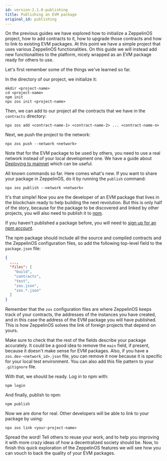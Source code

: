 ```yaml
---
id: version-2.1.0-publishing
title: Publishing an EVM package
original_id: publishing
---
```


On the previous guides we have explored how to initialize a ZeppelinOS project,
how to add contracts to it, how to upgrade those contracts and how to link to
existing EVM packages. At this point we have a simple project that uses various
ZeppelinOS functionalities. On this guide we will instead add new
functionalities to the platform, nicely wrapped as an EVM package ready for
others to use.

Let's first remember some of the things we've learned so far.

In the directory of our project, we initialize it:

```console
mkdir <project-name>
cd <project-name>
npm init
npx zos init <project-name>
```

Then, we can add to our project all the contracts that we have in the
`contracts` directory:

```console
npx zos add <contract-name-1> <contract-name-2> ... <contract-name-n>
```

Next, we push the project to the network:

```console
npx zos push --network <network>
```

Note that for the EVM package to be used by others, you need to use a real
network instead of your local development one. We have a guide about
[Deploying to mainnet](mainnet) which can be useful.

All known commands so far. Here comes what's new. If you want to share your
package in ZeppelinOS, do it by running the `publish` command:

```console
npx zos publish --network <network>
```

It's that simple! Now you are the developer of an EVM package that lives in
the blockchain ready to help building the next revolution. But this is only
half of the story, because for the package to be discovered and linked by
other projects, you will also need to publish it to
[npm](https://www.npmjs.com).

If you haven't published a package before, you will need to
[sign up for an npm account](https://www.npmjs.com/signup).

The npm package should include all the source and compiled contracts and the
ZeppelinOS configuration files, so add the following top-level field to the
`package.json` file:

```json
{
  ...,
  "files": [
    "build",
    "contracts",
    "test",
    "zos.json",
    "zos.*.json"
  ]
}
```

Remember that the `zos` configuration files are where ZeppelinOS keeps track of 
your contracts, the addresses of the instances you have created, and in this
case the address of the EVM package you will have published. This is how ZeppelinOS 
solves the link of foreign projects that depend on yours.

Make sure to check that the rest of the fields describe your package
accurately. It could be a good idea to remove the `main` field, if present,
because it doesn't make sense for EVM packages. Also, if you have a
`zos.dev-<network_id>.json` file, you can remove it now because it is specific for your
local test environment. You can also add this file pattern to your `.gitignore` file.

With that, we should be ready. Log in to npm with:

```console
npm login
```

And finally, publish to npm:

```console
npm publish
```

Now we are done for real. Other developers will be able to link to your
package by using:

```console
npx zos link <your-project-name>
```

Spread the word! Tell others to reuse your work, and to help you improving it
with more crazy ideas of how a decentralized society should be. Now, to
finish this quick exploration of the ZeppelinOS features we will see how you
can vouch to back the quality of your EVM packages.
